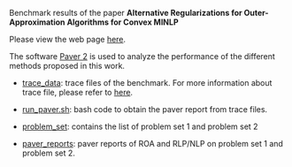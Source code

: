 Benchmark results of the paper **Alternative Regularizations for Outer-Approximation Algorithms for Convex MINLP**

Please view the web page [here](https://zedongpeng.github.io/ROA-RLPNLP-Benchmark/).


The software [Paver 2](https://github.com/coin-or/Paver) is used to analyze the performance of the different methods proposed in this work.


- [trace_data](https://zedongpeng.github.io/ROA-RLPNLP-Benchmark/trace_data): trace files of the benchmark. For more information about trace file, please refer to [here](http://www.gamsworld.org/performance/trace.htm).

- [run_paver.sh](https://github.com/ZedongPeng/ROA-RLPNLP-Benchmark/blob/main/run_paver.sh): bash code to obtain the paver report from trace files.

- [problem_set](https://github.com/ZedongPeng/ROA-RLPNLP-Benchmark/problem_set): contains the list of problem set 1 and problem set 2

- [paver_reports](https://github.com/ZedongPeng/ROA-RLPNLP-Benchmark/tree/main/paver_reports): paver reports of ROA and RLP/NLP on problem set 1 and problem set 2.
